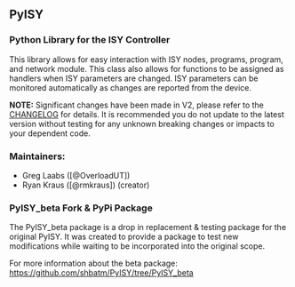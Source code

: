 ## PyISY

### Python Library for the ISY Controller

This library allows for easy interaction with ISY nodes, programs, program, and network module. This class also allows for functions to be assigned as handlers when ISY parameters are changed. ISY parameters can be monitored automatically as changes are reported from the device.

**NOTE:** Significant changes have been made in V2, please refer to the [CHANGELOG](CHANGELOG.md) for details. It is recommended you do not update  to the latest version without testing for any unknown breaking changes or impacts to your dependent code.


### Maintainers:

* Greg Laabs ([@OverloadUT])
* Ryan Kraus ([@rmkraus]) (creator)

### PyISY_beta Fork & PyPi Package

The PyISY_beta package is a drop in replacement & testing package for the original PyISY.  It was created to provide a package to test new modifications while waiting to be incorporated into the original scope.

For more information about the beta package: https://github.com/shbatm/PyISY/tree/PyISY_beta
